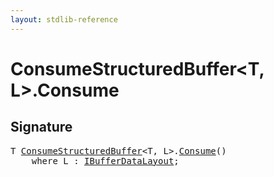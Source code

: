 ```yaml
---
layout: stdlib-reference
---
```


# ConsumeStructuredBuffer\<T, L\>\.Consume

## Signature 

<pre>
T <a href="/stdlib-reference/types/ConsumeStructuredBuffer/index" class="code_type">ConsumeStructuredBuffer</a>&lt;T, L&gt;.<a href="/stdlib-reference/types/ConsumeStructuredBuffer/Consume">Consume</a>()
    <span class='code_keyword'>where</span> L : <a href="/stdlib-reference/interfaces/IBufferDataLayout/index" class="code_type">IBufferDataLayout</a>;

</pre>

